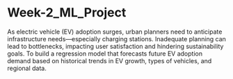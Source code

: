 # Week-2_ML_Project
As electric vehicle (EV) adoption surges, urban planners need to anticipate infrastructure needs—especially charging stations. Inadequate planning can lead to bottlenecks, impacting user satisfaction and hindering sustainability goals.
To build a regression model that forecasts future EV adoption demand based on historical trends in EV growth, types of vehicles, and regional data.
